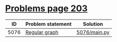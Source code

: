# [Problems page 203](https://www.e-olymp.com/en/problems?page=203)


| ID   | Problem statement                                         | Solution                     |
|------|-----------------------------------------------------------|------------------------------|
| 5076 | [Regular graph](https://www.e-olymp.com/en/problems/5076) | [5076/main.py](5076/main.py) |

